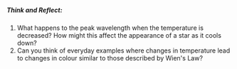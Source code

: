 ##### Think and Reflect:
1. What happens to the peak wavelength when the temperature is decreased? How might this affect the appearance of a star as it cools down?
2. Can you think of everyday examples where changes in temperature lead to changes in colour similar to those described by Wien's Law?